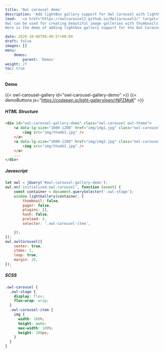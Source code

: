 ```yaml
---
title: 'Owl carousel demo'
description: 'Add lightBox gallery support for Owl Carousel with lightGallery'
lead:  '<a href="https://owlcarousel2.github.io/OwlCarousel2/" target="_blank">Owl Carousel</a> is a touch enabled jQuery plugin that lets you create a beautiful responsive carousel slider.
Owl can be used for creating beautiful image galleries with thumbnails.
Here is the demo of adding lightbox gallery support for the Owl Carousel.'

date: 2020-10-06T08:48:57+00:00
draft: false
images: []
menu:
    demos:
        parent: 'Demos'
weight: 27
toc: true
---
```


#### Demo

{{< owl-carousel-gallery id="owl-carousel-gallery-demo" >}}
{{< demoButtons js="https://codepen.io/light-gallery/pen/rNPZMqK" >}}

##### HTML Structure

```html
<div id="owl-carousel-gallery-demo" class="owl-carousel owl-theme">
    <a data-lg-size="1600-1200" href="img/img1.jpg" class="owl-carousel-item">
        <img src="img/thumb1.jpg" />
    </a>
    <a data-lg-size="1600-1200" href="img/img2.jpg" class="owl-carousel-item">
        <img src="img/thumb2.jpg" />
    </a>
    ...
</div>
```

##### Javascript

```js
let owl = jQuery('#owl-carousel-gallery-demo');
owl.on('initialized.owl.carousel', function (event) {
    const container = document.querySelector('.owl-stage');
    window.lightGallery(container, {
        thumbnail: false,
        pager: false,
        plugins: [],
        hash: false,
        preload: 4,
        selector: '.owl-carousel-item',

    });
});
owl.owlCarousel({
    center: true,
    items: 1,
    loop: true,
    margin: 20,
});
```

##### SCSS

```css
.owl-carousel {
  .owl-stage {
    display: flex;
    flex-wrap: wrap;
  }
  .owl-carousel-item {
    img {
      width: 100%;
      height: auto;
      max-width: 100%;
      height: 300px;
    }
  }
}
```
